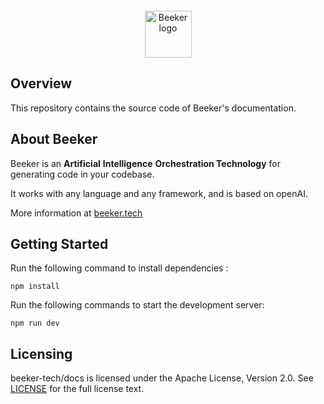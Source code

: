 <!-- markdownlint-disable MD033 MD041 -->
<p align="center" style="margin-top: 20px;">
  <a href="https://www.beeker.tech">
    <img src="https://ik.imagekit.io/beeker/logo.svg?updatedAt=1696089271712" alt="Beeker logo" width="75" />
  </a>
</p>

## Overview

This repository contains the source code of Beeker's documentation.

## About Beeker

Beeker is an **Artificial** **Intelligence** **Orchestration Technology** for generating code in your codebase.

It works with any language and any framework, and is based on openAI.

More information at [beeker.tech](https://www.beeker.tech)

## Getting Started

Run the following command to install dependencies :

```console copy
npm install
```

Run the following commands to start the development server:

```console copy
npm run dev
```

## Licensing

beeker-tech/docs is licensed under the Apache License, Version 2.0. See [LICENSE](./LICENSE) for the full license text.
